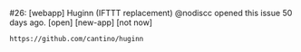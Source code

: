 #26: [webapp] Huginn (IFTTT replacement)
@nodiscc opened this issue 50 days ago.  [open] 
[new-app] [not now]

    https://github.com/cantino/huginn


